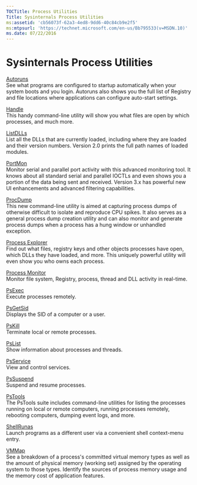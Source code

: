 ```yaml
---
TOCTitle: Process Utilities 
Title: Sysinternals Process Utilities
ms:assetid: 'cb56073f-62a3-4ed8-9dd6-40c84cb9e2f5' 
ms:mtpsurl: 'https://technet.microsoft.com/en-us/Bb795533(v=MSDN.10)' 
ms.date: 07/22/2016
---
```


Sysinternals Process Utilities
==============================

[Autoruns](https://technet.microsoft.com/b13af0f4-f0a1-4cc5-b940-20be546c1179)  
See what programs are configured to startup automatically when your
system boots and you login. Autoruns also shows you the full list of
Registry and file locations where applications can configure auto-start
settings.

[Handle](https://technet.microsoft.com/05600b13-e4c8-473d-bb5d-d36a881686e5)  
This handy command-line utility will show you what files are open by
which processes, and much more.

[ListDLLs](https://technet.microsoft.com/b4a511a2-c7d8-4fda-9319-8048718a09eb)  
List all the DLLs that are currently loaded, including where they are
loaded and their version numbers. Version 2.0 prints the full path names
of loaded modules.

[PortMon](https://technet.microsoft.com/f989ac38-afd3-4e14-ad47-85af3c4f8ded)  
Monitor serial and parallel port activity with this advanced monitoring
tool. It knows about all standard serial and parallel IOCTLs and even
shows you a portion of the data being sent and received. Version 3.x has
powerful new UI enhancements and advanced filtering capabilities.

[ProcDump](https://technet.microsoft.com/f4201936-3609-4255-8d1e-93601e34aa34)  
This new command-line utility is aimed at capturing process dumps of
otherwise difficult to isolate and reproduce CPU spikes. It also serves
as a general process dump creation utility and can also monitor and
generate process dumps when a process has a hung window or unhandled
exception.

[Process
Explorer](https://technet.microsoft.com/32cbeee6-4335-44d5-b94b-160612b99738)  
Find out what files, registry keys and other objects processes have
open, which DLLs they have loaded, and more. This uniquely powerful
utility will even show you who owns each process.

[Process
Monitor](https://technet.microsoft.com/37225635-4ad0-4b08-aa5e-4bba665b1d89)  
Monitor file system, Registry, process, thread and DLL activity in
real-time.

[PsExec](https://technet.microsoft.com/936a8b8b-a7ce-4b63-bcc2-ca334cd4c276)  
Execute processes remotely.

[PsGetSid](https://technet.microsoft.com/f7eefa28-72dd-4dc7-a41e-02e7ac7e35ae)  
Displays the SID of a computer or a user.

[PsKill](https://technet.microsoft.com/12798522-e5f1-494c-8824-38db3162eea7)  
Terminate local or remote processes.

[PsList](https://technet.microsoft.com/3922c630-462d-4c3a-8b02-532865f37df4)  
Show information about processes and threads.

[PsService](https://technet.microsoft.com/b634454d-e5d3-410b-9fe1-f1b4b4dc14dd)  
View and control services.

[PsSuspend](https://technet.microsoft.com/148ead94-34cd-47f1-83e2-f3fb3486ef7d)  
Suspend and resume processes.

[PsTools](https://technet.microsoft.com/559ea946-3d7d-47bb-821c-b47fd078dfb7)  
The PsTools suite includes command-line utilities for listing the
processes running on local or remote computers, running processes
remotely, rebooting computers, dumping event logs, and more.

[ShellRunas](https://technet.microsoft.com/en-us/cc300361.aspx)  
Launch programs as a different user via a convenient shell context-menu
entry.

[VMMap](https://technet.microsoft.com/0b5217b3-99e1-4742-b502-7574bb478a16)  
See a breakdown of a process's committed virtual memory types as well as
the amount of physical memory (working set) assigned by the operating
system to those types. Identify the sources of process memory usage and
the memory cost of application features.

